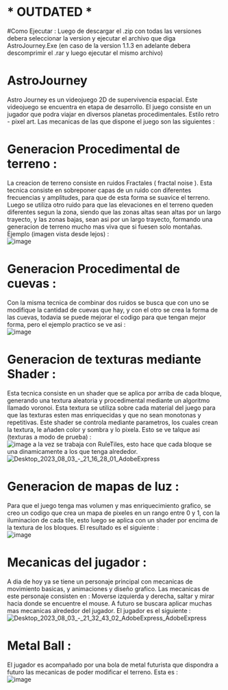# * OUTDATED *

#Como Ejecutar :
Luego de descargar el .zip con todas las versiones debera seleccionar la version y ejecutar el archivo que diga AstroJourney.Exe (en caso de la version 1.1.3 en adelante debera descomprimir el .rar y luego ejecutar el mismo archivo)

# AstroJourney
Astro Journey es un videojuego 2D de supervivencia espacial. Este videojuego se encuentra en etapa de desarrollo.
El juego consiste en un jugador que podra viajar en diversos planetas procedimentales. Estilo retro - pixel art.
Las mecanicas de las que dispone el juego son las siguientes :  
# Generacion Procedimental de terreno :  
La creacion de terreno consiste en ruidos Fractales ( fractal noise ). Esta tecnica consiste en sobreponer capas de un ruido con diferentes frecuencias y amplitudes, para que de esta forma se suavice el terreno. Luego se utiliza otro ruido para que las elevaciones en el terreno queden diferentes segun la zona, siendo que las zonas altas sean altas por un largo trayecto, y las zonas bajas, sean asi por un largo trayecto, formando una generacion de terreno mucho mas viva que si fuesen solo montañas. Ejemplo (imagen vista desde lejos) :   
![image](https://github.com/Agushh/AstroJourneyCompiled/assets/67559610/b7d18ce1-7b3c-4b0d-b85d-1f4733aad749)
# Generacion Procedimental de cuevas :  
Con la misma tecnica de combinar dos ruidos se busca que con uno se modifique la cantidad de cuevas que hay, y con el otro se crea la forma de las cuevas, todavia se puede mejorar el codigo para que tengan mejor forma, pero el ejemplo practico se ve asi :  
![image](https://github.com/Agushh/AstroJourneyCompiled/assets/67559610/d976385c-ecdf-44bd-994d-48fdf391d8dd)
# Generacion de texturas mediante Shader :  
Esta tecnica consiste en un shader que se aplica por arriba de cada bloque, generando una textura aleatoria y procedimental mediante un algoritmo llamado voronoi. Esta textura se utiliza sobre cada material del juego para que las texturas esten mas enriquecidas y que no sean monotonas y repetitivas. Este shader se controla mediante parametros, los cuales crean la textura, le añaden color y sombra y lo pixela. Esto se ve talque asi (texturas a modo de prueba) :  
![image](https://github.com/Agushh/AstroJourneyCompiled/assets/67559610/0e965fd7-4e9b-4bc0-9669-63f36336482d)
a la vez se trabaja con RuleTiles, esto hace que cada bloque se una dinamicamente a los que tenga alrededor.  
![Desktop_2023_08_03_-_21_16_28_01_AdobeExpress](https://github.com/Agushh/AstroJourneyCompiled/assets/67559610/665170d9-3461-4470-87f7-e7153b7e7210)
# Generacion de mapas de luz :
Para que el juego tenga mas volumen y mas enriquecimiento grafico, se creo un codigo que crea un mapa de pixeles en un rango entre 0 y 1, con la iluminacion de cada tile, esto luego se aplica con un shader por encima de la textura de los bloques. El resultado es el siguiente :  
![image](https://github.com/Agushh/AstroJourneyCompiled/assets/67559610/1d52171c-556f-44bd-88ca-e4740959b552)
# Mecanicas del jugador : 
A dia de hoy ya se tiene un personaje principal con mecanicas de movimiento basicas, y animaciones y diseño grafico. Las mecanicas de este personaje consisten en : Moverse izquierda y derecha, saltar y mirar hacia donde se encuentre el mouse. A futuro se buscara aplicar muchas mas mecanicas alrededor del jugador. El jugador es el siguiente :  
![Desktop_2023_08_03_-_21_32_43_02_AdobeExpress_AdobeExpress](https://github.com/Agushh/AstroJourneyCompiled/assets/67559610/b1be75d5-e968-405b-9242-ed92742dfba3)
# Metal Ball :
El jugador es acompañado por una bola de metal futurista que dispondra a futuro las mecanicas de poder modificar el terreno. Esta es :  
![image](https://github.com/Agushh/AstroJourneyCompiled/assets/67559610/ca27b5b9-4dd8-49c7-93c4-71e111f5a402)
